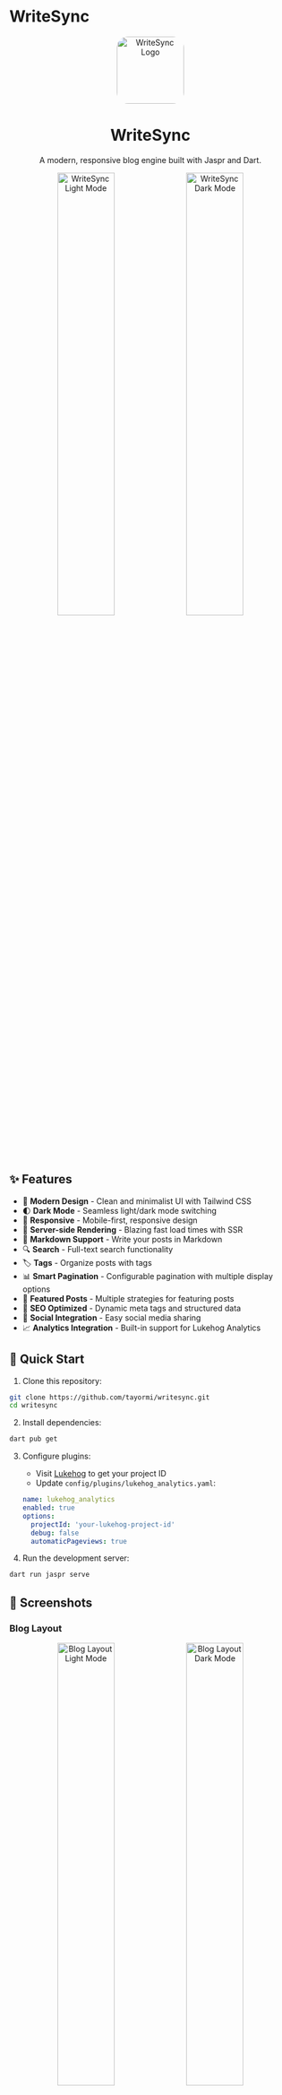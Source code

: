 # WriteSync

<div align="center">
  <img src="web/images/logo.png" alt="WriteSync Logo" width="120" height="120" style="border-radius: 20px;">

  <h1>WriteSync</h1>
  <p>A modern, responsive blog engine built with Jaspr and Dart.</p>
</div>

<div align="center">
  <img src="screenshot/blog-list.png" alt="WriteSync Light Mode" width="45%">
  <img src="screenshot/blog-list-dark.png" alt="WriteSync Dark Mode" width="45%">
</div>

## ✨ Features

- 🎨 **Modern Design** - Clean and minimalist UI with Tailwind CSS
- 🌓 **Dark Mode** - Seamless light/dark mode switching
- 📱 **Responsive** - Mobile-first, responsive design
- 🚀 **Server-side Rendering** - Blazing fast load times with SSR
- 📝 **Markdown Support** - Write your posts in Markdown
- 🔍 **Search** - Full-text search functionality
- 🏷️ **Tags** - Organize posts with tags
- 📊 **Smart Pagination** - Configurable pagination with multiple display options
- 🌟 **Featured Posts** - Multiple strategies for featuring posts
- 🎯 **SEO Optimized** - Dynamic meta tags and structured data
- 🔄 **Social Integration** - Easy social media sharing
- 📈 **Analytics Integration** - Built-in support for Lukehog Analytics

## 🚀 Quick Start

1. Clone this repository:
```bash
git clone https://github.com/tayormi/writesync.git
cd writesync
```

2. Install dependencies:
```bash
dart pub get
```

3. Configure plugins:
   - Visit [Lukehog](https://lukehog.com) to get your project ID
   - Update `config/plugins/lukehog_analytics.yaml`:
   ```yaml
   name: lukehog_analytics
   enabled: true
   options:
     projectId: 'your-lukehog-project-id'
     debug: false
     automaticPageviews: true
   ```

4. Run the development server:
```bash
dart run jaspr serve
```

## 🎨 Screenshots

### Blog Layout
<div align="center">
  <img src="screenshot/blog-list.png" alt="Blog Layout Light Mode" width="45%">
  <img src="screenshot/blog-list-dark.png" alt="Blog Layout Dark Mode" width="45%">
</div>

### Main Layout
<div align="center">
  <img src="screenshot/main-layout.png" alt="Main Layout Light Mode" width="45%">
  <img src="screenshot/main-layout-dark.png" alt="Main Layout Dark Mode" width="45%">
</div>

### Header Design
<div align="center">
  <img src="screenshot/main-header.png" alt="Header Light Mode" width="45%">
  <img src="screenshot/main-header-dark.png" alt="Header Dark Mode" width="45%">
</div>

### Mobile Experience
<div align="center">
  <div style="display: flex; justify-content: center; gap: 10px;">
    <img src="screenshot/mobile1.png" alt="Mobile View - Home" width="22%">
    <img src="screenshot/mobile2.png" alt="Mobile View - Featured Post" width="22%">
    <img src="screenshot/mobile3.png" alt="Mobile View - Blog List" width="22%">
    <img src="screenshot/mobile4.png" alt="Mobile View - Dark Mode" width="22%">
  </div>
  <p style="margin-top: 8px; font-style: italic; color: #666;">Responsive design optimized for mobile devices</p>
</div>

## 📊 Analytics Configuration

WriteSync comes with built-in support for Lukehog Analytics, providing seamless event tracking and user analytics.

### Features
- 🔄 Automatic page view tracking
- 🐛 Automatic error tracking
- 👤 User session management
- 📊 Event batching and retry logic
- 🎯 Configurable event filtering

### Configuration

Configure analytics in `config/plugins/lukehog_analytics.yaml`:

```yaml
name: lukehog_analytics
enabled: true
development_only: false

options:
  projectId: '${LUKEHOG_PROJECT_ID}'
  debug: false
  automaticPageviews: true
  automaticErrorTracking: true
  sessionExpiration: 1800  # 30 minutes in seconds

events:
  pageView:
    enabled: true
    properties:
      - url
      - title
      - referrer
      - deviceType
      - browserInfo

  error:
    enabled: true
    properties:
      - message
      - stackTrace
      - errorType
      - url

  interaction:
    enabled: true
    properties:
      - elementId
      - elementType
      - action
      - value

retry:
  maxAttempts: 3
  initialDelay: 1000
  maxDelay: 5000

batch:
  enabled: true
  maxSize: 10
  flushInterval: 30000

storage:
  prefix: 'lh_'
  maxItems: 1000
  maxAge: 604800
```

### Usage in Components

Track events in your components using the `MonitoringMixin`:

```dart
class MyComponent extends StatefulComponent {
  @override
  State<MyComponent> createState() => _MyComponentState();
}

class _MyComponentState extends State<MyComponent> with MonitoringMixin {
  void _handleClick() {
    trackComponentInteraction(
      'button',
      'click',
      properties: {'action': 'submit'},
    );
  }

  Future<void> _loadData() async {
    await trackOperation(
      'loadData',
      () async {
        // Your async operation here
      },
    );
  }
}
```

## 🔌 Plugin System

WriteSync features a powerful plugin system that allows you to extend functionality. Here's how to install and configure plugins:

### Installing a Plugin

1. Add the plugin to your `pubspec.yaml`:
```yaml
dependencies:
  writesync_lukehog:
    path: plugins/writesync_lukehog  # For local plugins
    # or
    git:
      url: https://github.com/yourusername/writesync-lukehog.git  # For git-hosted plugins
```

2. Create plugin configuration in `config/plugins/`:
```yaml
# config/plugins/your_plugin.yaml
name: your_plugin
enabled: true
development_only: false  # Set to true for development-only plugins

options:
  # Plugin-specific options here
  key: value
```

3. Register the plugin in your app:
```dart
import 'package:writesync_plugin/writesync_plugin.dart';

void main() {
  // Register the plugin
  final registry = context.read(pluginRegistryProvider);
  await registry.registerPlugin(YourPlugin());
  
  // Run your app
  runApp(const App());
}
```

### Plugin Types

WriteSync supports several types of plugins:

1. **Analytics Plugins**
   ```dart
   class CustomAnalyticsPlugin extends AnalyticsPlugin {
     @override
     void trackEvent(String name, {Map<String, dynamic>? properties}) {
       // Implementation
     }
   }
   ```

2. **Content Processor Plugins**
   ```dart
   class CustomProcessorPlugin extends ContentProcessorPlugin {
     @override
     Future<String> processMarkdown(String content) async {
       // Implementation
     }
   }
   ```

3. **Asset Processor Plugins**
   ```dart
   class CustomAssetPlugin extends AssetProcessorPlugin {
     @override
     Future<List<int>> processAsset(String path, List<int> content) async {
       // Implementation
     }
   }
   ```

4. **Search Plugins**
   ```dart
   class CustomSearchPlugin extends SearchPlugin {
     @override
     Future<List<String>> search(String query) async {
       // Implementation
     }
   }
   ```

### Plugin Configuration

Plugins are configured using YAML files in the `config/plugins/` directory:

1. **Main Plugin Configuration** (`config/plugins.yaml`):
```yaml
plugins:
  my_plugin:
    enabled: true
    config_path: 'plugins/my_plugin.yaml'
    options:
      key: value
```

2. **Plugin-Specific Configuration** (`config/plugins/my_plugin.yaml`):
```yaml
name: my_plugin
enabled: true
development_only: false

options:
  # Plugin-specific options here
  apiKey: 'your-api-key'
  debug: false
  customOption: 'value'
```

This configuration approach provides:
- Type-safe configuration
- Environment-aware settings
- Centralized plugin management
- Easy development/production switching
- Better security for sensitive values

### Plugin Lifecycle

Plugins follow a lifecycle that you can hook into:

```dart
class MyPlugin extends WriteSyncPlugin {
  @override
  Future<void> initialize(PluginContext context) async {
    // Called when the plugin is registered
  }

  @override
  Future<void> onBeforeBuild() async {
    // Called before the build process starts
  }

  @override
  Future<void> onAfterBuild() async {
    // Called after the build process completes
  }

  @override
  Future<void> dispose() async {
    // Called when the plugin is being disposed
  }
}
```

### Plugin Best Practices

1. **Configuration Validation**
   ```dart
   class MyPluginSchema extends PluginSchema {
     @override
     List<PluginOptionSchema> get options => [
       PluginOptionSchema(
         name: 'apiKey',
         type: String,
         required: true,
         validators: [
           PatternValidator(
             pattern: RegExp(r'^[A-Za-z0-9_-]+$'),
             message: 'Invalid API key format',
           ),
         ],
       ),
     ];
   }
   ```

2. **Error Handling**
   ```dart
   try {
     // Plugin operations
   } catch (e) {
     throw PluginException('Operation failed', e);
   }
   ```

3. **Resource Management**
   ```dart
   @override
   Future<void> dispose() async {
     // Clean up resources
     await _client?.close();
     _cache.clear();
   }
   ```

## ⚙️ Configuration

All site-wide configurations are managed in a single file: `lib/config/site_config.dart`. Here are the key configuration areas:

### Basic Configuration
```dart
class SiteConfig {
  // Site Information
  static const String siteName = 'WriteSync';
  static const String siteDescription = 'WriteSync is a platform for writing and sharing your thoughts.';
  static const String siteAuthor = 'Your Name';

  // Blog Display Configuration
  static const Map<String, bool> blogDisplay = {
    'showAuthor': false,
    'showAuthorImage': true,
    'showDate': true,
    'showTags': true,
  };
}
```

### Featured Posts Configuration
```dart
static const Map<String, dynamic> featuredPost = {
  'strategy': 'tag',     // Options: 'tag', 'latest', 'manual'
  'tag': 'featured',     // Tag to use when strategy is 'tag'
  'manualSlug': '',      // Slug to use when strategy is 'manual'
  'fallbackToLatest': true, // Use latest post if no featured post found
};
```

Featured post strategies:
- **Tag-based**: Feature posts with a specific tag
- **Manual Selection**: Feature a specific post by its slug
- **Latest Post**: Always feature the most recent post
- **Fallback**: Automatically use latest post if no featured post is found

### Pagination Configuration
```dart
// Blog Configuration
static const int postsPerPage = 6;  // Number of posts per page
static const bool enablePagination = true;
```

The pagination system:
- Excludes featured post from regular pagination
- Shows configurable number of posts per page
- Provides clear navigation between pages
- Maintains layout preference across pages

### Analytics Configuration
```dart
static const Map<String, dynamic> analytics = {
  'enabled': true,                    // Master switch for analytics
  'googleAnalytics': {
    'enabled': true,                  // GA-specific switch
    'measurementId': 'G-XXXXXXXXXX',  // Your GA4 measurement ID
    'sendPerformanceMetrics': true,   // Send Web Vitals data
    'debugMode': false,               // Enable debug logging
    'customEvents': {
      'enabled': true,                // Enable custom event tracking
      'trackPageViews': true,         // Track page views
      'trackClicks': true,            // Track user interactions
      'trackErrors': true,            // Track errors
      'trackNavigation': true,        // Track navigation events
      'trackSearch': true,            // Track search events
    },
    'customDimensions': {
      'environment': 'production',     // Custom dimensions for all events
      'version': '1.0.0',
      'theme': 'auto',
    },
  },
};
```

The analytics system provides:

1. **Web Vitals Tracking**:
   - First Contentful Paint (FCP)
   - Largest Contentful Paint (LCP)
   - First Input Delay (FID)
   - Time to Interactive (TTI)
   - Cumulative Layout Shift (CLS)

2. **Custom Event Tracking**:
   ```dart
   final monitor = context.read(performanceMonitorProvider);
   
   // Track custom events
   monitor.trackEvent(
     'button_click',
     category: 'UI',
     label: 'Submit Form',
     properties: {'form_id': 'contact'},
   );

   // Track page views
   monitor.trackPageView(
     title: 'Home Page',
     properties: {'section': 'blog'},
   );

   // Track user interactions
   monitor.trackInteraction(
     'button',
     'click',
     category: 'Navigation',
   );

   // Track search events
   monitor.trackSearch(
     'dart patterns',
     resultsCount: 5,
   );

   // Track errors
   monitor.trackError(
     'Failed to load post',
     type: 'NetworkError',
     stackTrace: stackTrace,
   );
   ```

3. **Enhanced Properties**:
   - Automatic timestamp tracking
   - Page URL and title
   - Custom dimensions
   - Environment information
   - User interaction details
   - Error tracking with stack traces

4. **Debug Mode**:
   - Console logging of all events
   - Detailed property inspection
   - Event validation
   - Performance monitoring

### Using Analytics

1. **Configuration**:
   - Update `measurementId` with your GA4 ID
   - Configure desired tracking options
   - Set custom dimensions
   - Enable/disable specific features

2. **Custom Event Tracking**:
   ```dart
   final monitor = context.read(performanceMonitorProvider);
   
   // Basic event
   monitor.trackEvent('event_name');
   
   // Event with properties
   monitor.trackEvent(
     'event_name',
     properties: {'key': 'value'},
     category: 'category',
     label: 'label',
     value: 1.0,
   );
   ```

3. **Automatic Tracking**:
   - Web Vitals metrics
   - Page views (optional)
   - User interactions (optional)
   - Error events (optional)
   - Search events (optional)

4. **Debug Mode**:
   Enable debug mode in configuration:
   ```dart
   'debugMode': true,
   ```
   This will log all events to the console with detailed information.

## 📝 Adding Blog Posts

1. Create a new markdown file in `lib/posts/` directory

2. Add front matter at the top of your markdown file:

```markdown
---
title: Your Post Title
slug: your-post-slug
date: 2024-02-25
tags: [tag1, tag2, tag3]
description: A brief description of your post
author: Your Name
image: https://url-to-your-header-image.jpg
author_image: https://url-to-your-profile-image.jpg
metadata:
  readTime: 5 min
  title: Custom SEO Title (optional)
  description: Custom SEO Description (optional)
  keywords: custom, seo, keywords (optional)
  ogImage: Custom social share image URL (optional)
---

Your post content here...
```

3. Run the build command to generate the blog post:
```bash
dart run build_runner build
```

## 🎨 Customization

### Theme Colors

Update the theme colors in `lib/config/site_config.dart`:

```dart
static const Map<String, String> colors = {
  'primary': 'indigo-600',
  'primary-light': 'indigo-400',
  'primary-dark': 'indigo-700',
};
```

### Layout

Customize layout settings:

```dart
static const Map<String, String> layout = {
  'maxWidth': 'max-w-7xl',
  'containerPadding': 'px-4 sm:px-6 lg:px-8',
  'sectionPadding': 'py-12',
  'headerHeight': 'h-16',
};
```

### Feature Flags

Enable/disable features:

```dart
static const bool enableDarkMode = true;
static const bool enableSearch = true;
static const bool enableTags = true;
static const bool enablePagination = true;
static const bool enableSocialSharing = true;
```

## 🚀 Deployment

1. Build the project:
```bash
jaspr build
```

2. The built files will be in the `build` directory. Deploy these files to your web server.

## 🔎 SEO

WriteSync comes with built-in SEO optimization:

- **Dynamic Meta Tags**: Automatically generated for each page
- **Structured Data**: JSON-LD for rich search results
- **Social Sharing**: OpenGraph and Twitter card support
- **Canonical URLs**: Proper URL handling
- **Mobile-friendly**: Responsive design for better rankings

## 🤝 Contributing

Contributions are welcome! Please feel free to submit a Pull Request.

## 📄 License

This project is licensed under the MIT License - see the LICENSE file for details.

## ⭐️ Support

If you find WriteSync helpful, please consider giving it a star ⭐️

For issues and feature requests, please use the [GitHub issue tracker](https://github.com/yourusername/jaspr-blog/issues).
